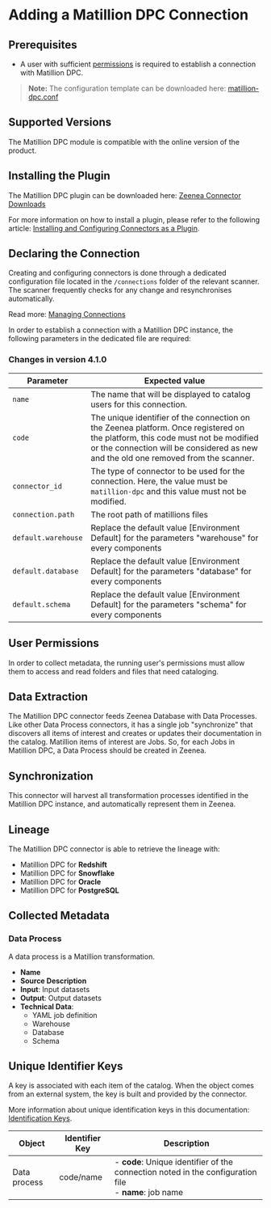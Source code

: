 # Adding a Matillion DPC Connection

## Prerequisites

* A user with sufficient [permissions](#user-permissions) is required to establish a connection with Matillion DPC.

> **Note:** The configuration template can be downloaded here: [matillion-dpc.conf](https://github.com/zeenea/connector-conf-templates/blob/main/templates/matillion-dpc.conf)

## Supported Versions

The Matillion DPC module is compatible with the online version of the product. 

## Installing the Plugin

The Matillion DPC plugin can be downloaded here: [Zeenea Connector Downloads](./zeenea-connectors-list.md)

For more information on how to install a plugin, please refer to the following article: [Installing and Configuring Connectors as a Plugin](./zeenea-connectors-install-as-plugin.md).

## Declaring the Connection

Creating and configuring connectors is done through a dedicated configuration file located in the `/connections` folder of the relevant scanner. The scanner frequently checks for any change and resynchronises automatically.

Read more: [Managing Connections](../Zeenea_Administration/zeenea-managing-connections.md)

In order to establish a connection with a Matillion DPC instance, the following parameters in the dedicated file are required:

### Changes in version 4.1.0

| Parameter | Expected value |
|---|---|
| `name` | The name that will be displayed to catalog users for this connection. |
| `code` | The unique identifier of the connection on the Zeenea platform. Once registered on the platform, this code must not be modified or the connection will be considered as new and the old one removed from the scanner. |
| `connector_id` | The type of connector to be used for the connection. Here, the value must be `matillion-dpc` and this value must not be modified. |
| `connection.path` | The root path of matillions files |
| `default.warehouse` | Replace the default value [Environment Default] for the parameters "warehouse" for every components |
| `default.database` | Replace the default value [Environment Default] for the parameters "database" for every components |
| `default.schema` | Replace the default value [Environment Default] for the parameters "schema" for every components |

## User Permissions

In order to collect metadata, the running user's permissions must allow them to access and read folders and files that need cataloging.

## Data Extraction

The Matillion DPC connector feeds Zeenea Database with Data Processes. Like other Data Process connectors, it has a single job "synchronize" that discovers all items of interest and creates or updates their documentation in the catalog. Matillion items of interest are Jobs. So, for each Jobs in Matillion DPC, a Data Process should be created in Zeenea.

## Synchronization

This connector will harvest all transformation processes identified in the Matillion DPC instance, and automatically represent them in Zeenea.

## Lineage

The Matillion DPC connector is able to retrieve the lineage with:

* Matillion DPC for **Redshift**
* Matillion DPC for **Snowflake**
* Matillion DPC for **Oracle**
* Matillion DPC for **PostgreSQL**

## Collected Metadata

### Data Process

A data process is a Matillion transformation. 

* **Name**
* **Source Description**
* **Input**: Input datasets
* **Output**: Output datasets
* **Technical Data**:
  * YAML job definition
  * Warehouse
  * Database
  * Schema

## Unique Identifier Keys
 
A key is associated with each item of the catalog. When the object comes from an external system, the key is built and provided by the connector.
 
More information about unique identification keys in this documentation: [Identification Keys](../Stewardship/zeenea-identification-keys.md).
  
| Object | Identifier Key | Description |
|---|---|---|
| Data process | code/name | - **code**: Unique identifier of the connection noted in the configuration file<br/>- **name**: job name |